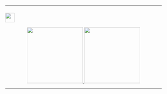 <hr>

### <img src="https://th.bing.com/th/id/R.011db7f1e14cdcefd5ed8b056f70d038?rik=NHHx7PD%2bLTi5YA&riu=http%3a%2f%2fui.trinine.net%2fwp%2fwp-content%2fuploads%2f2016%2f06%2f20160602_GraphAnimeIcon.gif&ehk=TXXGvgTPI6i%2f5xQe%2fW3mnT36hQPfIBwZcQsaKAlJWhs%3d&risl=&pid=ImgRaw&r=0" width="30">

<p align="center">
  <a href="https://github.com/tanonileandro">
    <img height="180em" src="https://github-readme-stats.vercel.app/api/top-langs/?username=tanonileandro&layout=compact&langs_count=10&theme=dark&hide_border=true&hide_title=true"/>
    <img height="180em" src="https://github-readme-stats.vercel.app/api?username=tanonileandro&theme=dark&hide_border=true&hide_title=true&show_icons=true&count_private=true"/>
  </a>
</p>

<hr>
